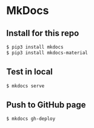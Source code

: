 # MkDocs

## Install for this repo

```bash
$ pip3 install mkdocs
$ pip3 install mkdocs-material
```

## Test in local

```bash
$ mkdocs serve
```

## Push to GitHub page

```bash
$ mkdocs gh-deploy
```
